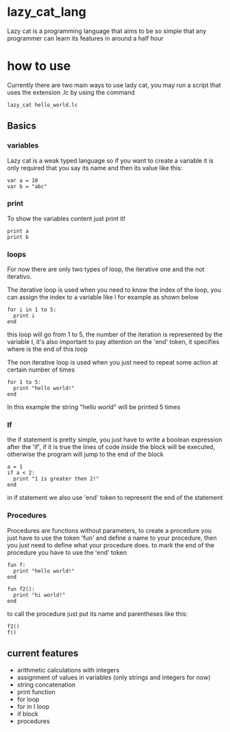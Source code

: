 # lazy_cat_lang

Lazy cat is a programming language that aims to be so simple that any programmer can learn its features in around a half hour

# how to use

Currently there are two main ways to use lady cat, you may run a script that uses the extension .lc by using the command

```
lazy_cat hello_world.lc
```

## Basics

### variables

Lazy cat is a weak typed language so if you want to create a variable it is only required that you say its name and then its value like this:

```
var a = 10
var b = "abc"
```
### print

To show the variables content just print it!

```
print a
print b
```

### loops

For now there are only two types of loop, the iterative one and the not iterativo.

The iterative loop is used when you need to know the index of the loop, you can assign the index to a variable like I for example as shown below

```
for i in 1 to 5:
  print i
end
```

this loop will go from 1 to 5, the number of the iteration is represented by the variable I, it's also important to pay attention on the 'end' token, it specifies where is the end of this loop

The non iterative loop is used when you just need to repeat some action at certain number of times

```
for 1 to 5:
  print "hello world!"
end
```

In this example the string "hello world" will be printed 5 times

### If

the if statement is pretty simple, you just have to write a boolean expression after the 'if', if it is true the lines of code inside the block will be executed, otherwise the program will jump to the end of the block

```
a = 1
if a < 2:
  print "1 is greater then 2!"
end
```

in if statement we also use 'end' token to represent the end of the statement

### Procedures

Procedures are functions without parameters, to create a procedure you just have to use the token 'fun' and define a name to your procedure, then you just need to define what your procedure does. to mark the end of the procedure you have to use the 'end' token

```
fun f:
  print "hello world!"
end

fun f2():
  print "hi world!"
end
```

to call the procedure just put its name and parentheses like this:

```
f2()
f()
```

## current features

* arithmetic calculations with integers
* assignment of values in variables (only strings and integers for now)
* string concatenation
* print function
* for loop
* for in I loop
* if block
* procedures
